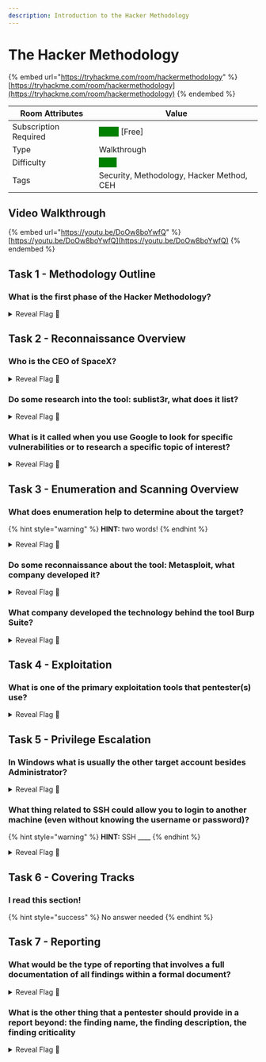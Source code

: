 ```yaml
---
description: Introduction to the Hacker Methodology
---
```


# The Hacker Methodology

{% embed url="https://tryhackme.com/room/hackermethodology" %}
[https://tryhackme.com/room/hackermethodology](https://tryhackme.com/room/hackermethodology)
{% endembed %}

| Room Attributes       | Value                                                                   |
| --------------------- | ----------------------------------------------------------------------- |
| Subscription Required |  <mark style="color:green;background-color:green;">False</mark> \[Free] |
| Type                  | Walkthrough                                                             |
| Difficulty            |  <mark style="color:green;background-color:green;">Easy</mark>          |
| Tags                  | Security, Methodology, Hacker Method, CEH                               |

## Video Walkthrough <a href="#task-1-starting-your-first-machine" id="task-1-starting-your-first-machine"></a>

{% embed url="https://youtu.be/DoOw8boYwfQ" %}
[https://youtu.be/DoOw8boYwfQ](https://youtu.be/DoOw8boYwfQ)
{% endembed %}

## Task 1 - Methodology Outline <a href="#task-1-starting-your-first-machine" id="task-1-starting-your-first-machine"></a>

### What is the first phase of the Hacker Methodology?

<details>

<summary>Reveal Flag <span data-gb-custom-inline data-tag="emoji" data-code="1f6a9">🚩</span></summary>

:triangular\_flag\_on\_post:`Reconnaissance`

</details>

## Task 2 - Reconnaissance Overview <a href="#task-1-starting-your-first-machine" id="task-1-starting-your-first-machine"></a>

### Who is the CEO of SpaceX?

<details>

<summary>Reveal Flag <span data-gb-custom-inline data-tag="emoji" data-code="1f6a9">🚩</span></summary>

:triangular\_flag\_on\_post:`Elon Musk`

</details>

### Do some research into the tool: sublist3r, what does it list?

<details>

<summary>Reveal Flag <span data-gb-custom-inline data-tag="emoji" data-code="1f6a9">🚩</span></summary>

:triangular\_flag\_on\_post:`subdomains`

</details>

### What is it called when you use Google to look for specific vulnerabilities or to research a specific topic of interest?

<details>

<summary>Reveal Flag <span data-gb-custom-inline data-tag="emoji" data-code="1f6a9">🚩</span></summary>

:triangular\_flag\_on\_post:`Google Dorking`

</details>



## Task 3 - Enumeration and Scanning Overview <a href="#task-1-starting-your-first-machine" id="task-1-starting-your-first-machine"></a>

### What does enumeration help to determine about the target?

{% hint style="warning" %}
**HINT:** two words!
{% endhint %}

<details>

<summary>Reveal Flag <span data-gb-custom-inline data-tag="emoji" data-code="1f6a9">🚩</span></summary>

:triangular\_flag\_on\_post:`Attack Surface`

</details>

### Do some reconnaissance about the tool: Metasploit, what company developed it?

<details>

<summary>Reveal Flag <span data-gb-custom-inline data-tag="emoji" data-code="1f6a9">🚩</span></summary>

:triangular\_flag\_on\_post:`Rapid7`

</details>

### What company developed the technology behind the tool Burp Suite?

<details>

<summary>Reveal Flag <span data-gb-custom-inline data-tag="emoji" data-code="1f6a9">🚩</span></summary>

:triangular\_flag\_on\_post:`portswigger`

</details>



## Task 4 - Exploitation <a href="#task-1-starting-your-first-machine" id="task-1-starting-your-first-machine"></a>

### What is one of the primary exploitation tools that pentester(s) use?

<details>

<summary>Reveal Flag <span data-gb-custom-inline data-tag="emoji" data-code="1f6a9">🚩</span></summary>

:triangular\_flag\_on\_post:`Metasploit`

</details>

## Task 5 - Privilege Escalation <a href="#task-1-starting-your-first-machine" id="task-1-starting-your-first-machine"></a>

### In Windows what is usually the other target account besides Administrator?

<details>

<summary>Reveal Flag <span data-gb-custom-inline data-tag="emoji" data-code="1f6a9">🚩</span></summary>

:triangular\_flag\_on\_post:`System`

</details>

### What thing related to SSH could allow you to login to another machine (even without knowing the username or password)?

{% hint style="warning" %}
**HINT:** SSH \_\_\_\_
{% endhint %}

<details>

<summary>Reveal Flag <span data-gb-custom-inline data-tag="emoji" data-code="1f6a9">🚩</span></summary>

:triangular\_flag\_on\_post:`Keys`

</details>



## Task 6 - Covering Tracks <a href="#task-1-starting-your-first-machine" id="task-1-starting-your-first-machine"></a>

### I read this section!

{% hint style="success" %}
No answer needed
{% endhint %}

## Task 7 - Reporting <a href="#task-1-starting-your-first-machine" id="task-1-starting-your-first-machine"></a>

### What would be the type of reporting that involves a full documentation of all findings within a formal document?

<details>

<summary>Reveal Flag <span data-gb-custom-inline data-tag="emoji" data-code="1f6a9">🚩</span></summary>

:triangular\_flag\_on\_post:`full formal report`

</details>

### What is the other thing that a pentester should provide in a report beyond: the finding name, the finding description, the finding criticality

<details>

<summary>Reveal Flag <span data-gb-custom-inline data-tag="emoji" data-code="1f6a9">🚩</span></summary>

:triangular\_flag\_on\_post:`remediation recommendation`

</details>

